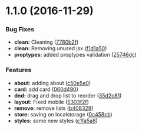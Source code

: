 <a name="1.1.0"></a>
# 1.1.0 (2016-11-29)


### Bug Fixes

* **clean:** Cleaning ([7780b2f](https://github.com/lucaskatayama/tredux/commit/7780b2f))
* **clean:** Removing unused jsx ([f1d1a50](https://github.com/lucaskatayama/tredux/commit/f1d1a50))
* **proptypes:** added proptypes validation ([25746dc](https://github.com/lucaskatayama/tredux/commit/25746dc))


### Features

* **about:** adding about ([c50e5e0](https://github.com/lucaskatayama/tredux/commit/c50e5e0))
* **card:** add card ([060d490](https://github.com/lucaskatayama/tredux/commit/060d490))
* **dnd:** drag and drop list to reorder ([35d2c81](https://github.com/lucaskatayama/tredux/commit/35d2c81))
* **layout:** Fixed mobile ([5303f2f](https://github.com/lucaskatayama/tredux/commit/5303f2f))
* **remove:** remove lists ([b408329](https://github.com/lucaskatayama/tredux/commit/b408329))
* **store:** saving on localstorage ([0c458cb](https://github.com/lucaskatayama/tredux/commit/0c458cb))
* **styles:** some new styles ([c1fa5a8](https://github.com/lucaskatayama/tredux/commit/c1fa5a8))



